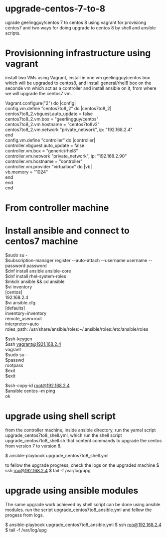 # upgrade-centos-7-to-8
ugrade geelingguy/centos 7 to centos 8 using vagrant for provisiong centos7 and two ways for doing upgrade to centos 8 by shell and ansible scripts.  

# Provisionning infrastructure using vagrant
install two VMs using Vagrant, install in one vm geelingguy/centos box which will be upgraded to centos8, and install general/rhel8 box on the seconde vm which act as a controller and install ansible on it, from where we will upgrade the centos7 vm.  

  
Vagrant.configure("2") do |config|  
  config.vm.define "centos7to8_2" do |centos7to8_2|  
    centos7to8_2.vbguest.auto_update = false  
    centos7to8_2.vm.box = "geerlingguy/centos"  
    centos7to8_2.vm.hostname = "centos7to8v2"  
	centos7to8_2.vm.network "private_network", ip: "192.168.2.4"  
  end   
  config.vm.define "controller" do |controller|  
		controller.vbguest.auto_update = false  
        controller.vm.box = "generic/rhel8"  
        controller.vm.network "private_network", ip: "192.168.2.90"  
        controller.vm.hostname = "controller"  
        controller.vm.provider "virtualbox" do |vb|  
            vb.memory = "1024"  
        end  
    end  
end  

# From controller machine
# Install ansible and connect to centos7 machine
$sudo su -  
$subscription-manager register --auto-attach --username username  --password password  
$dnf install ansible ansible-core  
$dnf install rhel-system-roles  
$mkdir ansible && cd ansible  
$vi inventory  
[centos]  
192.168.2.4  
$vi ansible.cfg  
[defaults]  
inventory=inventory  
remote_user=root  
interpreter=auto  
roles_path: /usr/share/ansible/roles:~/.ansible/roles:/etc/ansible/roles  

$ssh-keygen   
$ssh vagrant@1921.168.2.4  
vagrant  
$sudo su -  
$passwd  
rootpass  
$exit  
$exit  

$ssh-copy-id root@192.168.2.4  
$ansible centos -m ping  
ok  


# upgrade using shell script
from the controller machine, inside ansible directory, run the yamel script upgrade_centos7to8_shell.yml, which run the shell script upgrade_centos7to8_shell.sh that content commands to upgrade the centos from version 7 to version 8.  

$ ansible-playbook upgrade_centos7to8_shell.yml

to fellow the upgrade progress, check the logs on the upgraded machine
$ ssh roo@192.168.2.4
$ tail -f /var/log/upg


# upgrade using ansible modules  
The same upgrade work achieved by shell script can be done using ansible modules. run the script upgrade_centos7to8_ansible.yml and fellow the progess from logs.

$ ansible-playbook upgrade_centos7to8_ansible.yml
$ ssh roo@192.168.2.4
$ tail -f /var/log/upg





